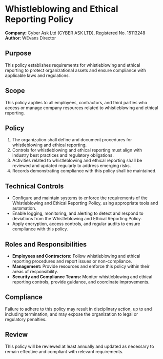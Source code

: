 # Whistleblowing and Ethical Reporting Policy

**Company:** Cyber Ask Ltd (CYBER ASK LTD), Registered No. 15113248  
**Author:** WEvans Director

## Purpose

This policy establishes requirements for whistleblowing and ethical reporting to protect organizational assets and ensure compliance with applicable laws and regulations.

## Scope

This policy applies to all employees, contractors, and third parties who access or manage company resources related to whistleblowing and ethical reporting.

## Policy

1. The organization shall define and document procedures for whistleblowing and ethical reporting.
2. Controls for whistleblowing and ethical reporting must align with industry best practices and regulatory obligations.
3. Activities related to whistleblowing and ethical reporting shall be reviewed and updated regularly to address emerging risks.
4. Records demonstrating compliance with this policy shall be maintained.

## Technical Controls

- Configure and maintain systems to enforce the requirements of the Whistleblowing and Ethical Reporting Policy, using appropriate tools and automation.
- Enable logging, monitoring, and alerting to detect and respond to deviations from the Whistleblowing and Ethical Reporting Policy.
- Apply encryption, access controls, and regular audits to ensure compliance with this policy.

## Roles and Responsibilities

- **Employees and Contractors:** Follow whistleblowing and ethical reporting procedures and report issues or non-compliance.
- **Management:** Provide resources and enforce this policy within their areas of responsibility.
- **Security and Compliance Teams:** Monitor whistleblowing and ethical reporting controls, provide guidance, and coordinate improvements.

## Compliance

Failure to adhere to this policy may result in disciplinary action, up to and including termination, and may expose the organization to legal or regulatory penalties.

## Review

This policy will be reviewed at least annually and updated as necessary to remain effective and compliant with relevant requirements.
